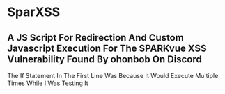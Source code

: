 # SparXSS

## A JS Script For Redirection And Custom Javascript Execution For The SPARKvue XSS Vulnerability Found By ohonbob On Discord

The If Statement In The First Line Was Because It Would Execute Multiple Times While I Was Testing It
